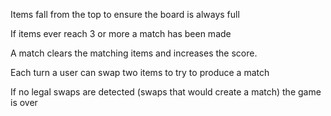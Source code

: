 Items fall from the top to ensure the board is always full

If items ever reach 3 or more a match has been made

A match clears the matching items and increases the score.

Each turn a user can swap two items to try to produce a match

If no legal swaps are detected (swaps that would create a match) the game is over